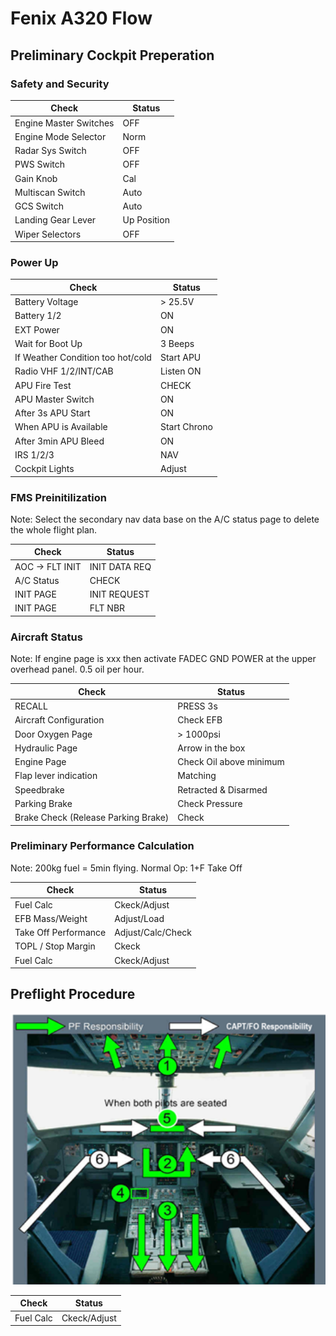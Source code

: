 # Fenix A320 Flow

## Preliminary Cockpit Preperation

### Safety and Security

| Check                  | Status      |
|------------------------|-------------|
| Engine Master Switches | OFF         |
| Engine Mode Selector   | Norm        |
| Radar Sys Switch       | OFF         |
| PWS Switch             | OFF         |
| Gain Knob              | Cal         |
| Multiscan Switch       | Auto        |
| GCS Switch             | Auto        |
| Landing Gear Lever     | Up Position |
| Wiper Selectors        | OFF         |

### Power Up

| Check                             | Status       |
|-----------------------------------|--------------|
| Battery Voltage                   | > 25.5V      |
| Battery 1/2                       | ON           |
| EXT Power                         | ON           |
| Wait for Boot Up                  | 3 Beeps      |
| If Weather Condition too hot/cold | Start APU    |
| Radio VHF 1/2/INT/CAB             | Listen ON    |
| APU Fire Test                     | CHECK        |
| APU Master Switch                 | ON           |
| After 3s APU Start                | ON           |
| When APU is Available             | Start Chrono |
| After 3min APU Bleed              | ON           |
| IRS 1/2/3                         | NAV          |
| Cockpit Lights                    | Adjust       |

### FMS Preinitilization

Note: Select the secondary nav data base on the A/C status
page to delete the whole flight plan.

| Check           | Status        |
|-----------------|---------------|
| AOC -> FLT INIT | INIT DATA REQ |
| A/C Status      | CHECK         |
| INIT PAGE       | INIT REQUEST  |
| INIT PAGE       | FLT NBR       |

### Aircraft Status

Note: If engine page is xxx then activate FADEC GND POWER at the upper overhead panel. 0.5 oil per hour.

| Check                  | Status                  |
|------------------------|-------------------------|
| RECALL                 | PRESS 3s                |
| Aircraft Configuration | Check EFB               |
| Door Oxygen Page       | > 1000psi               |
| Hydraulic Page         | Arrow in the box        |
| Engine Page            | Check Oil above minimum |
| Flap lever indication  | Matching                |
| Speedbrake             | Retracted & Disarmed    |
| Parking Brake          | Check Pressure          |
| Brake Check (Release Parking Brake)                | Check                |

### Preliminary Performance Calculation

Note: 200kg fuel = 5min flying. Normal Op: 1+F Take Off

| Check                | Status            |
|----------------------|-------------------|
| Fuel Calc            | Ckeck/Adjust      |
| EFB Mass/Weight      | Adjust/Load       |
| Take Off Performance | Adjust/Calc/Check |
| TOPL / Stop Margin   | Ckeck             |
| Fuel Calc            | Ckeck/Adjust      |

## Preflight Procedure

<img width="700" alt="image" src="https://github.com/Zwelckovich/flightsim/blob/main/docs/flows/fenix_a320/pics/a320flow.png">

| Check                | Status            |
|----------------------|-------------------|
| Fuel Calc            | Ckeck/Adjust      |
